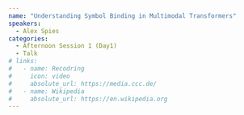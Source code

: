 ```yaml
---
name: "Understanding Symbol Binding in Multimodal Transformers"
speakers:
  - Alex Spies
categories:
  - Afternoon Session 1 (Day1)
  - Talk
# links:
#   - name: Recodring
#     icon: video
#     absolute_url: https://media.ccc.de/
#   - name: Wikipedia
#     absolute_url: https://en.wikipedia.org
---
```

